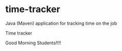 # time-tracker
Java (Maven) application for tracking time on the job

Time tracker

Good Morning Students!!!!
